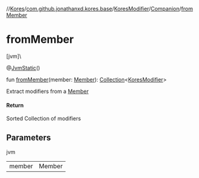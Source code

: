//[Kores](../../../../index.md)/[com.github.jonathanxd.kores.base](../../index.md)/[KoresModifier](../index.md)/[Companion](index.md)/[fromMember](from-member.md)

# fromMember

[jvm]\

@[JvmStatic](https://kotlinlang.org/api/latest/jvm/stdlib/kotlin.jvm/-jvm-static/index.html)()

fun [fromMember](from-member.md)(member: [Member](https://docs.oracle.com/javase/8/docs/api/java/lang/reflect/Member.html)): [Collection](https://kotlinlang.org/api/latest/jvm/stdlib/kotlin.collections/-collection/index.html)<[KoresModifier](../index.md)>

Extract modifiers from a [Member](https://docs.oracle.com/javase/8/docs/api/java/lang/reflect/Member.html)

#### Return

Sorted Collection of modifiers

## Parameters

jvm

| | |
|---|---|
| member | Member |
